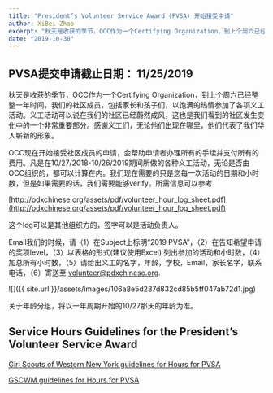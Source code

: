 ```yaml
---
title: "President’s Volunteer Service Award (PVSA) 开始接受申请"
author: XiBei Zhao
excerpt: "秋天是收获的季节，OCC作为一个Certifying Organization，到上个周六已经整整一年时间，我们的社区成员，包括家长和孩子们，以饱满的热情参加了各项义工活动。义工活动可以说在我们的社区已经蔚然成风，这也是我们看到的社区发生变化中的一个非常重要部分。感谢义工们，无论他们出现在哪里，他们代表了我们华人崭新的形象。"
date: "2019-10-30"
---
```


## PVSA提交申请截止日期： 11/25/2019

秋天是收获的季节，OCC作为一个Certifying Organization，到上个周六已经整整一年时间，我们的社区成员，包括家长和孩子们，以饱满的热情参加了各项义工活动。义工活动可以说在我们的社区已经蔚然成风，这也是我们看到的社区发生变化中的一个非常重要部分。感谢义工们，无论他们出现在哪里，他们代表了我们华人崭新的形象。

OCC现在开始接受社区成员的申请，会帮助申请者办理所有的手续并支付所有的费用。凡是在10/27/2018-10/26/2019期间所做的各种义工活动，无论是否由OCC组织的，都可以计算在内。我们现在需要的只是您每一次活动的日期和小时数，但是如果需要的话，我们需要能够verify。所需信息可以参考

[http://pdxchinese.org/assets/pdf/volunteer_hour_log_sheet.pdf](http://pdxchinese.org/assets/pdf/volunteer_hour_log_sheet.pdf)

这个log可以是其他组织方的，签字可以是活动负责人。

Email我们的时候，请（1）在Subject上标明“2019 PVSA”，（2）在告知希望申请的奖项level，（3）以表格的形式(建议使用Excel) 列出参加的活动和小时数，（4）加总所有小时数，（5）请给出义工的名字，年龄，学校，Email，家长名字，联系电话，（6）寄送至 [volunteer@pdxchinese.org](mailto:volunteer@pdxchinese.org).

![]({{ site.url }}/assets/images/106a8e5d237d832cd85b5ff047ab72d1.jpg)

关于年龄分组，将以一年周期开始的10/27那天的年龄为准。

## Service Hours Guidelines for the President’s Volunteer Service Award

[Girl Scouts of Western New York guidelines for Hours for PVSA](https://www.gswny.org/content/dam/girlscouts-gswny/documents/presidents%20volunteer%20service%20award%20service%20hours%20guidelines.pdf)

[GSCWM guidelines for Hours for PVSA](http://www.gscwm.org/content/dam/girlscouts-gscwm/documents/GSCWM%20guidelines%20for%20Hours%20for%20PVSA.pdf)

